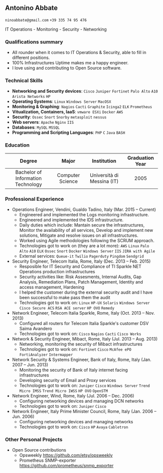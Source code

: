 ## Antonino Abbate
`ninoabbate@gmail.com` `+39 335 74 95 476`

IT Operations - Monitoring - Security - Networking

### Qualifications summary
* All rounder when it comes to IT Operations & Security, able to fill in different positions.
* 100% Infrastructures Uptime makes me a happy engineer.
* I love using and contributing to Open Source software.


### Technical Skills
* **Networking and Security devices**: `Cisco` `Juniper` `Fortinet` `Palo Alto` `A10` `Arista Networks` `HP`
* **Operating Systems**: `Linux` `Windows Server` `MacOSX`
* **Monitoring & Graphing**: `Nagios` `Cacti` `Graphite` `Icinga2` `ELK` `Prometheus` 
* **Vitualization, Containers, IaaS**: `vmware ESXi` `Docker` `AWS`
* **Security**: `Ossec` `Snort` `Snorby` `metasploit` `nessus`
* **Web servers**: `Apache` `Nginx` `IIS`
* **Databases**: `MySQL` `MSSQL` 
* **Programming and Scripting Languages**: `PHP` `C` `Java` `BASH`

### Education
 Degree | Major | Institution | Graduation Year
:--:|:--:|:--:|:--:
Bachelor of Information Technology | Computer Science | Università di Messina (IT) | 2005


### Professional Experience
* Operations Engineer, Vendini, Gualdo Tadino, Italy (Mar. 2015 – Current)
    - Engineered and implemented the Logs monitoring infrastructure.
    - Engineered and implemented the IDS infrastructure.
    - Daily duties which include: Mantain secure the infrastructures, Monitor the availability of all services, Develop and implement new solutions, Mitigate and resolve issues on all infrastructures.
    - Worked using Agile methodologies following the SCRUM approach.
    - Technologies got to work on (they are a lot more): `AWS` `Linux` `Palo Alto` `A10` `ELK` `Ossec` `Snort` `Docker` `Windows Server` `IIS` `JIRA with Agile`
    - External services: `Queue-it` `Twilio` `Pagerduty` `Pingdom` `Sendgrid`  
* Security Engineer, Telecom Italia, Rome, Italy (Dec. 2013 – Feb. 2015)
    - Resposible for IT Security and Compliance of TI Sparkle NET Operations production infrastructures
    - Security activities like: Risk Assesments, Internal Audits, Gap Analysis, Remediation Plans, Patch Management, Identity and access management, Hardening
    - I helped the customer during the external security audit and I have been successful to make pass them the audit
    - Technologies got to work on: `Linux` `HP-UX` `Solaris` `Windows Server` `Cisco Secure ACS` `RSA ACE server` `HP OVO` `Remedy` 
* Network Engineer, Telecom Italia Sparkle, Rome, Italy (Oct. 2013 – Nov. 2013)
    - Configured all routers for Telecom Italia Sparkle's customer DSV Saima Avandero
    - Technologies got to work on: `Cisco` `Nagios` `Cacti` `Cisco Works`  
* Network & Security Engineer, Mibact, Rome, Italy (Jul. 2013 – Aug. 2013)
    - Networking, monitoring the security of Mibact infrastructures
    - Technologies got to work on: `Fortinet` `Cisco` `McAfee ePO` `FortiAnalyzer` `Intermapper` 
* Network Security & Systems Engineer, Bank of Italy, Rome, Italy (Jan. 2007 – Jun. 2013)
    - Monitoring the security of Bank of Italy internet facing infrastructures
    - Developing security of Email and Proxy services
    - Technologies got to work on: `Juniper` `Cisco` `Windows Server` `Trend Micro IMSS` `Trend Micro IWSS` `HP OVO` `OpenSTM` 
* Network Engineer, Wind, Rome, Italy (Jul. 2006 – Dec. 2006)
    - Configuring networking devices and managing DCN networks
    - Technologies got to work on: `Juniper` `Cisco` 
* Network Engineer, Italy Prime Minister Council, Rome, Italy (Jan. 2006 – Jun. 2006)
    - Configuring networking devices and managing networks
    - Technologies got to work on: `Cisco` `HP` `Avaya` `Cabletron` 

### Other Personal Projects
* Open Source contributions
    - Opsweekly https://github.com/etsy/opsweekly
    - Prometheus SNMP-exporter https://github.com/prometheus/snmp_exporter
